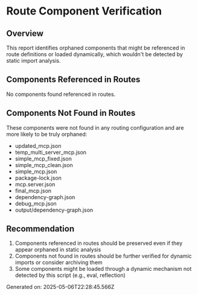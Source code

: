 # Route Component Verification

## Overview
This report identifies orphaned components that might be referenced in route definitions
or loaded dynamically, which wouldn't be detected by static import analysis.

## Components Referenced in Routes

No components found referenced in routes.

## Components Not Found in Routes

These components were not found in any routing configuration and are more likely to be truly orphaned:

- updated_mcp.json
- temp_multi_server_mcp.json
- simple_mcp_fixed.json
- simple_mcp_clean.json
- simple_mcp.json
- package-lock.json
- mcp.server.json
- final_mcp.json
- dependency-graph.json
- debug_mcp.json
- output/dependency-graph.json

## Recommendation

1. Components referenced in routes should be preserved even if they appear orphaned in static analysis
2. Components not found in routes should be further verified for dynamic imports or consider archiving them
3. Some components might be loaded through a dynamic mechanism not detected by this script (e.g., eval, reflection)

Generated on: 2025-05-06T22:28:45.566Z
